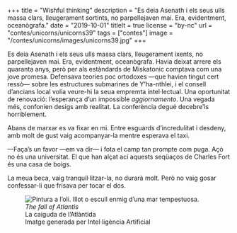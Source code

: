 +++
title = "Wishful thinking"
description = "Es deia Asenath i els seus ulls massa clars, lleugerament sortints, no parpellejaven mai. Era, evidentment, oceanògrafa."
date = "2019-10-01"
titleIt = true
license = "by-nc"
url = "contes/unicorns/unicorns39"
tags = ["contes"]
image = "/contes/unicorns/images/unicorns39.jpg"
+++

Es deia Asenath i els seus ulls massa clars, lleugerament ixents, no parpellejaven mai. Era, evidentment, oceanògrafa. Havia deixat arrere els quaranta anys, però per als estàndards de Miskatonic comptava com una jove promesa. Defensava teories poc ortodoxes —que havien tingut cert ressò— sobre les estructures submarines de Y’ha-nthlei, i el consell d’ancians local volia veure-hi la seua empremta intel·lectual. Una oportunitat de renovació: l’esperança d’un impossible *aggiornamento*. Una vegada més, confonien desigs amb realitat. La conferència degué decebre’ls horriblement.

Abans de marxar es va fixar en mi. Entre esguards d’incredulitat i desdeny, amb molt de gust vaig acompanyar-la mentre esperava el taxi.

—Faça’s un favor —em va dir— i fota el camp tan prompte com puga. Açò no és una universitat. El que han alçat ací aquests seqüaços de Charles Fort és una casa de boigs.

La meua beca, vaig tranquil·litzar-la, no durarà molt. Però no vaig gosar confessar-li que frisava per tocar el dos.

<figure class="illustration"><img src="/contes/unicorns/images/unicorns39.jpg" alt="Pintura a l’oli. Illot o escull enmig d’una mar tempestuosa."><figcaption><em>The fall of Atlantis</em><br>La caiguda de l’Atlàntida<br><span class="ai-disclaimer">Imatge generada per Intel·ligència Artificial</span></figcaption></figure>

